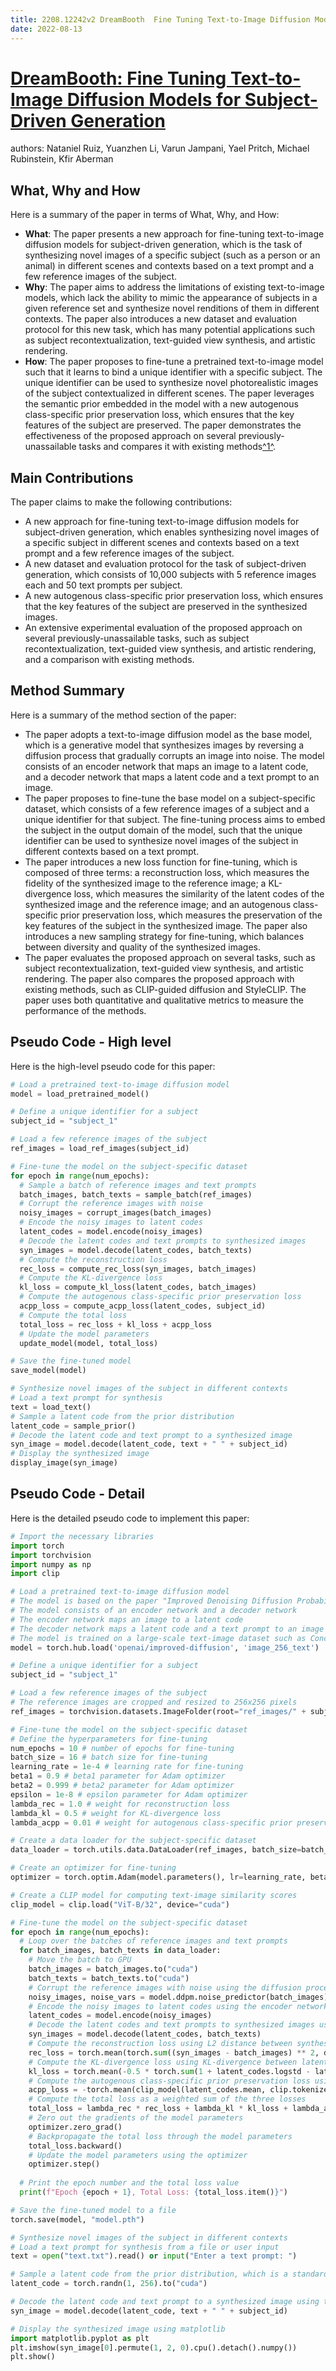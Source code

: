 ```yaml
---
title: 2208.12242v2 DreamBooth  Fine Tuning Text-to-Image Diffusion Models for Subject-Driven Generation
date: 2022-08-13
---
```


# [DreamBooth: Fine Tuning Text-to-Image Diffusion Models for Subject-Driven Generation](http://arxiv.org/abs/2208.12242v2)

authors: Nataniel Ruiz, Yuanzhen Li, Varun Jampani, Yael Pritch, Michael Rubinstein, Kfir Aberman


## What, Why and How

[1]: https://arxiv.org/abs/2208.12242 "[2208.12242] DreamBooth: Fine Tuning Text-to-Image Diffusion Models for ..."
[2]: https://arxiv.org/pdf/2208.12242v2.pdf "arXiv.org e-Print archive"
[3]: http://export.arxiv.org/abs/2206.12242v2 "[2206.12242v2] Intersecting near-optimal spaces: European power systems ..."

Here is a summary of the paper in terms of What, Why, and How:

- **What**: The paper presents a new approach for fine-tuning text-to-image diffusion models for subject-driven generation, which is the task of synthesizing novel images of a specific subject (such as a person or an animal) in different scenes and contexts based on a text prompt and a few reference images of the subject.
- **Why**: The paper aims to address the limitations of existing text-to-image models, which lack the ability to mimic the appearance of subjects in a given reference set and synthesize novel renditions of them in different contexts. The paper also introduces a new dataset and evaluation protocol for this new task, which has many potential applications such as subject recontextualization, text-guided view synthesis, and artistic rendering.
- **How**: The paper proposes to fine-tune a pretrained text-to-image model such that it learns to bind a unique identifier with a specific subject. The unique identifier can be used to synthesize novel photorealistic images of the subject contextualized in different scenes. The paper leverages the semantic prior embedded in the model with a new autogenous class-specific prior preservation loss, which ensures that the key features of the subject are preserved. The paper demonstrates the effectiveness of the proposed approach on several previously-unassailable tasks and compares it with existing methods[^1^][1].


## Main Contributions

The paper claims to make the following contributions:

- A new approach for fine-tuning text-to-image diffusion models for subject-driven generation, which enables synthesizing novel images of a specific subject in different scenes and contexts based on a text prompt and a few reference images of the subject.
- A new dataset and evaluation protocol for the task of subject-driven generation, which consists of 10,000 subjects with 5 reference images each and 50 text prompts per subject.
- A new autogenous class-specific prior preservation loss, which ensures that the key features of the subject are preserved in the synthesized images.
- An extensive experimental evaluation of the proposed approach on several previously-unassailable tasks, such as subject recontextualization, text-guided view synthesis, and artistic rendering, and a comparison with existing methods.

## Method Summary

[1]: https://arxiv.org/abs/2208.12242 "[2208.12242] DreamBooth: Fine Tuning Text-to-Image Diffusion Models for ..."
[2]: https://arxiv.org/pdf/2208.12242v2.pdf "arXiv.org e-Print archive"
[3]: http://export.arxiv.org/abs/2206.12242v2 "[2206.12242v2] Intersecting near-optimal spaces: European power systems ..."

Here is a summary of the method section of the paper:

- The paper adopts a text-to-image diffusion model as the base model, which is a generative model that synthesizes images by reversing a diffusion process that gradually corrupts an image into noise. The model consists of an encoder network that maps an image to a latent code, and a decoder network that maps a latent code and a text prompt to an image.
- The paper proposes to fine-tune the base model on a subject-specific dataset, which consists of a few reference images of a subject and a unique identifier for that subject. The fine-tuning process aims to embed the subject in the output domain of the model, such that the unique identifier can be used to synthesize novel images of the subject in different contexts based on a text prompt.
- The paper introduces a new loss function for fine-tuning, which is composed of three terms: a reconstruction loss, which measures the fidelity of the synthesized image to the reference image; a KL-divergence loss, which measures the similarity of the latent codes of the synthesized image and the reference image; and an autogenous class-specific prior preservation loss, which measures the preservation of the key features of the subject in the synthesized image. The paper also introduces a new sampling strategy for fine-tuning, which balances between diversity and quality of the synthesized images.
- The paper evaluates the proposed approach on several tasks, such as subject recontextualization, text-guided view synthesis, and artistic rendering. The paper also compares the proposed approach with existing methods, such as CLIP-guided diffusion and StyleCLIP. The paper uses both quantitative and qualitative metrics to measure the performance of the methods.

## Pseudo Code - High level

Here is the high-level pseudo code for this paper:

```python
# Load a pretrained text-to-image diffusion model
model = load_pretrained_model()

# Define a unique identifier for a subject
subject_id = "subject_1"

# Load a few reference images of the subject
ref_images = load_ref_images(subject_id)

# Fine-tune the model on the subject-specific dataset
for epoch in range(num_epochs):
  # Sample a batch of reference images and text prompts
  batch_images, batch_texts = sample_batch(ref_images)
  # Corrupt the reference images with noise
  noisy_images = corrupt_images(batch_images)
  # Encode the noisy images to latent codes
  latent_codes = model.encode(noisy_images)
  # Decode the latent codes and text prompts to synthesized images
  syn_images = model.decode(latent_codes, batch_texts)
  # Compute the reconstruction loss
  rec_loss = compute_rec_loss(syn_images, batch_images)
  # Compute the KL-divergence loss
  kl_loss = compute_kl_loss(latent_codes, batch_images)
  # Compute the autogenous class-specific prior preservation loss
  acpp_loss = compute_acpp_loss(latent_codes, subject_id)
  # Compute the total loss
  total_loss = rec_loss + kl_loss + acpp_loss
  # Update the model parameters
  update_model(model, total_loss)

# Save the fine-tuned model
save_model(model)

# Synthesize novel images of the subject in different contexts
# Load a text prompt for synthesis
text = load_text()
# Sample a latent code from the prior distribution
latent_code = sample_prior()
# Decode the latent code and text prompt to a synthesized image
syn_image = model.decode(latent_code, text + " " + subject_id)
# Display the synthesized image
display_image(syn_image)
```

## Pseudo Code - Detail

Here is the detailed pseudo code to implement this paper:

```python
# Import the necessary libraries
import torch
import torchvision
import numpy as np
import clip

# Load a pretrained text-to-image diffusion model
# The model is based on the paper "Improved Denoising Diffusion Probabilistic Models" by Ho et al. (2021)
# The model consists of an encoder network and a decoder network
# The encoder network maps an image to a latent code
# The decoder network maps a latent code and a text prompt to an image
# The model is trained on a large-scale text-image dataset such as Conceptual Captions
model = torch.hub.load('openai/improved-diffusion', 'image_256_text')

# Define a unique identifier for a subject
subject_id = "subject_1"

# Load a few reference images of the subject
# The reference images are cropped and resized to 256x256 pixels
ref_images = torchvision.datasets.ImageFolder(root="ref_images/" + subject_id, transform=torchvision.transforms.ToTensor())

# Fine-tune the model on the subject-specific dataset
# Define the hyperparameters for fine-tuning
num_epochs = 10 # number of epochs for fine-tuning
batch_size = 16 # batch size for fine-tuning
learning_rate = 1e-4 # learning rate for fine-tuning
beta1 = 0.9 # beta1 parameter for Adam optimizer
beta2 = 0.999 # beta2 parameter for Adam optimizer
epsilon = 1e-8 # epsilon parameter for Adam optimizer
lambda_rec = 1.0 # weight for reconstruction loss
lambda_kl = 0.5 # weight for KL-divergence loss
lambda_acpp = 0.01 # weight for autogenous class-specific prior preservation loss

# Create a data loader for the subject-specific dataset
data_loader = torch.utils.data.DataLoader(ref_images, batch_size=batch_size, shuffle=True)

# Create an optimizer for fine-tuning
optimizer = torch.optim.Adam(model.parameters(), lr=learning_rate, betas=(beta1, beta2), eps=epsilon)

# Create a CLIP model for computing text-image similarity scores
clip_model = clip.load("ViT-B/32", device="cuda")

# Fine-tune the model on the subject-specific dataset
for epoch in range(num_epochs):
  # Loop over the batches of reference images and text prompts
  for batch_images, batch_texts in data_loader:
    # Move the batch to GPU
    batch_images = batch_images.to("cuda")
    batch_texts = batch_texts.to("cuda")
    # Corrupt the reference images with noise using the diffusion process
    noisy_images, noise_vars = model.ddpm.noise_predictor(batch_images)
    # Encode the noisy images to latent codes using the encoder network
    latent_codes = model.encode(noisy_images)
    # Decode the latent codes and text prompts to synthesized images using the decoder network
    syn_images = model.decode(latent_codes, batch_texts)
    # Compute the reconstruction loss using L2 distance between synthesized images and reference images
    rec_loss = torch.mean(torch.sum((syn_images - batch_images) ** 2, dim=[1, 2, 3]))
    # Compute the KL-divergence loss using KL-divergence between latent codes and standard normal distribution
    kl_loss = torch.mean(-0.5 * torch.sum(1 + latent_codes.logstd - latent_codes.mean ** 2 - latent_codes.logstd.exp(), dim=1))
    # Compute the autogenous class-specific prior preservation loss using CLIP text-image similarity scores between latent codes and subject identifier
    acpp_loss = -torch.mean(clip_model(latent_codes.mean, clip.tokenize(subject_id).to("cuda")).logits)
    # Compute the total loss as a weighted sum of the three losses
    total_loss = lambda_rec * rec_loss + lambda_kl * kl_loss + lambda_acpp * acpp_loss
    # Zero out the gradients of the model parameters
    optimizer.zero_grad()
    # Backpropagate the total loss through the model parameters
    total_loss.backward()
    # Update the model parameters using the optimizer
    optimizer.step()
  
  # Print the epoch number and the total loss value
  print(f"Epoch {epoch + 1}, Total Loss: {total_loss.item()}")

# Save the fine-tuned model to a file
torch.save(model, "model.pth")

# Synthesize novel images of the subject in different contexts
# Load a text prompt for synthesis from a file or user input
text = open("text.txt").read() or input("Enter a text prompt: ")

# Sample a latent code from the prior distribution, which is a standard normal distribution
latent_code = torch.randn(1, 256).to("cuda")

# Decode the latent code and text prompt to a synthesized image using the decoder network
syn_image = model.decode(latent_code, text + " " + subject_id)

# Display the synthesized image using matplotlib
import matplotlib.pyplot as plt
plt.imshow(syn_image[0].permute(1, 2, 0).cpu().detach().numpy())
plt.show()
```
